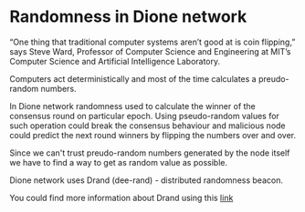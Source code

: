 # Randomness in Dione network

“One thing that traditional computer systems aren’t good at is coin flipping,” says Steve Ward, Professor of Computer Science and Engineering at MIT’s Computer Science and Artificial Intelligence Laboratory. 

Computers act deterministically and most of the time calculates a preudo-random numbers.

In Dione network randomness used to calculate the winner of the consensus round on particular epoch. Using pseudo-random values for such operation could break the consensus behaviour and malicious node could predict the next round winners by flipping the numbers over and over.

Since we can't trust preudo-random numbers generated by the node itself we have to find a way to get as random value as possible.

Dione network uses Drand (dee-rand) - distributed randomness beacon. 

You could find more information about Drand using this [link](https://drand.love)